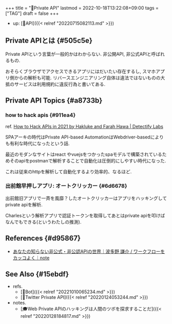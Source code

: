 +++
title = "📝Private API"
lastmod = 2022-10-18T13:22:08+09:00
tags = ["TAG"]
draft = false
+++

-   up: [📝API]({{< relref "20220715082113.md" >}})


## Private APIとは {#505c5e}

Private APIという言葉が一般的かはわからない. 非公開API, 非公式APIと呼ばれるもの.

おそらくブラウザでアクセスできるアプリにはだいたい存在するし, スマホアプリ側からの解析も可能. リバースエンジニアリング自体は違法ではないものの大抵のサービスは利用規約に違反行為と書いてある.


## Private API Topics {#a8733b}


### how to hack apis {#911ea4}

ref. [How to Hack APIs in 2021 by Hakluke and Farah Hawa | Detectify Labs](https://labs.detectify.com/2021/08/10/how-to-hack-apis-in-2021/)

SPAアーキの時代はPrivate API-based AutomationはWebdriver-basedによりも有利な時代になったという話.

最近のモダンなサイトはreact やvuejsをつかったspaモデルで構築されているためそのapiをpostmanで解析することで自動化は圧倒的にしやすい時代になった.

これは従来のhttpを解析して自動化するより効率的、なるほど.


### 出前館早押しアプリ: オートクリッカー {#6d6678}

出前館旧アプリで一斉を風靡？したオートクリッカーはアプリをハッキングしてprivate apiを解析.

Charlesという解析アプリで認証トークンを取得してあとはprivate apiを叩けばなんでもできる(というわたしの推測).


## References {#d95867}

-   [あなたの知らない非公式・非公認APIの世界｜波多野 謙介 / ワークフローをカッコよく｜note](https://note.com/hatanowf/n/n7f6ef8b0ea7c)


## See Also {#15ebdf}

-   refs.
    -   [📝Bot]({{< relref "20221010065234.md" >}})
    -   [📝Twitter Private API]({{< relref "20220124053244.md" >}})
-   notes.
    -   [🎓Web Private APIのハッキングは人間のツボを探求することだ]({{< relref "20220128184817.md" >}})
